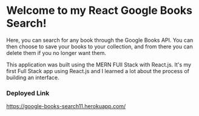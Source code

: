 # Welcome to my React Google Books Search!

Here, you can search for any book through the Google Books API. You can then choose to save your books to your collection, and from there you can delete them if you no longer want them. 

This application was built using the MERN FUll Stack with React.js. It's my first Full Stack app using React.js and I learned a lot about the process of building an interface. 

### Deployed Link
https://google-books-search11.herokuapp.com/
